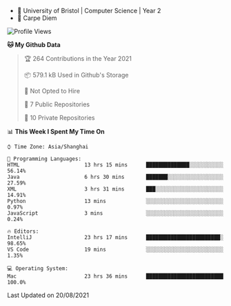 - :school: University of Bristol | Computer Science | Year 2
- :musical_keyboard: Carpe Diem

<!--START_SECTION:waka-->
![Profile Views](http://img.shields.io/badge/Profile%20Views-6-blue)

**🐱 My Github Data** 

> 🏆 264 Contributions in the Year 2021
 > 
> 📦 579.1 kB Used in Github's Storage 
 > 
> 🚫 Not Opted to Hire
 > 
> 📜 7 Public Repositories 
 > 
> 🔑 10 Private Repositories  
 > 
📊 **This Week I Spent My Time On** 

```text
⌚︎ Time Zone: Asia/Shanghai

💬 Programming Languages: 
HTML                     13 hrs 15 mins      ██████████████░░░░░░░░░░░   56.14% 
Java                     6 hrs 30 mins       ███████░░░░░░░░░░░░░░░░░░   27.59% 
XML                      3 hrs 31 mins       ███░░░░░░░░░░░░░░░░░░░░░░   14.91% 
Python                   13 mins             ░░░░░░░░░░░░░░░░░░░░░░░░░   0.97% 
JavaScript               3 mins              ░░░░░░░░░░░░░░░░░░░░░░░░░   0.24%

🔥 Editors: 
IntelliJ                 23 hrs 17 mins      ████████████████████████░   98.65% 
VS Code                  19 mins             ░░░░░░░░░░░░░░░░░░░░░░░░░   1.35%

💻 Operating System: 
Mac                      23 hrs 36 mins      █████████████████████████   100.0%

```


 Last Updated on 20/08/2021
<!--END_SECTION:waka-->